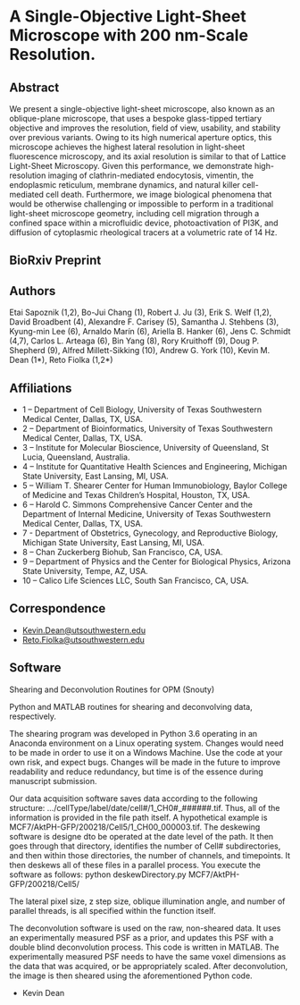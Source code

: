 # A Single-Objective Light-Sheet Microscope with 200 nm-Scale Resolution.

## Abstract
We present a single-objective light-sheet microscope, also known as an oblique-plane microscope, that uses a bespoke glass-tipped tertiary objective and improves the resolution, field of view, usability, and stability over previous variants. Owing to its high numerical aperture optics, this microscope achieves the highest lateral resolution in light-sheet fluorescence microscopy, and its axial resolution is similar to that of Lattice Light-Sheet Microscopy. Given this performance, we demonstrate high-resolution imaging of clathrin-mediated endocytosis, vimentin, the endoplasmic reticulum, membrane dynamics, and natural killer cell-mediated cell death. Furthermore, we image biological phenomena that would be otherwise challenging or impossible to perform in a traditional light-sheet microscope geometry, including cell migration through a confined space within a microfluidic device, photoactivation of PI3K, and diffusion of cytoplasmic rheological tracers at a volumetric rate of 14 Hz.

## BioRxiv Preprint

## Authors
Etai Sapoznik (1,2), Bo-Jui Chang (1), Robert J. Ju (3), Erik S. Welf (1,2), David Broadbent (4), Alexandre F. Carisey (5), Samantha J. Stehbens (3), Kyung-min Lee (6), Arnaldo Marín (6), Ariella B. Hanker (6), Jens C. Schmidt (4,7), Carlos L. Arteaga (6), Bin Yang (8), Rory Kruithoff (9), Doug P. Shepherd (9), Alfred Millett-Sikking (10), Andrew G. York (10), Kevin M. Dean (1*), Reto Fiolka (1,2*)

## Affiliations
* 1 – Department of Cell Biology, University of Texas Southwestern Medical Center, Dallas, TX, USA.
* 2 – Department of Bioinformatics, University of Texas Southwestern Medical Center, Dallas, TX, USA.
* 3 – Institute for Molecular Bioscience, University of Queensland, St Lucia, Queensland, Australia.
* 4 – Institute for Quantitative Health Sciences and Engineering, Michigan State University, East Lansing, MI, USA.
* 5 – William T. Shearer Center for Human Immunobiology, Baylor College of Medicine and Texas Children’s Hospital, Houston, TX, USA.
* 6 – Harold C. Simmons Comprehensive Cancer Center and the Department of Internal Medicine, University of Texas Southwestern Medical Center, Dallas, TX, USA.
* 7 - Department of Obstetrics, Gynecology, and Reproductive Biology, Michigan State University, East Lansing, MI, USA.
* 8 – Chan Zuckerberg Biohub, San Francisco, CA, USA.
* 9 – Department of Physics and the Center for Biological Physics, Arizona State University, Tempe, AZ, USA.
* 10 – Calico Life Sciences LLC, South San Francisco, CA, USA.

## Correspondence
* Kevin.Dean@utsouthwestern.edu
* Reto.Fiolka@utsouthwestern.edu


## Software
Shearing and Deconvolution Routines for OPM (Snouty)

Python and MATLAB routines for shearing and deconvolving data, respectively.  

The shearing program was developed in Python 3.6 operating in an Anaconda environment on a Linux operating system.  Changes would need to be made in order to use it on a Windows Machine.  Use the code at your own risk, and expect bugs.  Changes will be made in the future to improve readability and reduce redundancy, but time is of the essence during manuscript submission.

Our data acquisition software saves data according to the following structure:  .../cellType/label/date/cell#/1_CH0#_######.tif.  Thus, all of the information is provided in the file path itself.  A hypothetical example is MCF7/AktPH-GFP/200218/Cell5/1_CH00_000003.tif.
The deskewing software is designe dto be operated at the date level of the path.  It then goes through that directory, identifies the number of Cell# subdirectories, and then within those directories, the number of channels, and timepoints.  It then deskews all of these files in a parallel process.  You execute the software as follows: python deskewDirectory.py MCF7/AktPH-GFP/200218/Cell5/

The lateral pixel size, z step size, oblique illumination angle, and number of parallel threads, is all specified within the function itself.

The deconvolution software is used on the raw, non-sheared data.  It uses an experimentally measured PSF as a prior, and updates this PSF with a double blind deconvolution process.  This code is written in MATLAB.  The experimentally measured PSF needs to have the same voxel dimensions as the data that was acquired, or be appropriately scaled.  After deconvolution, the image is then sheared using the aforementioned Python code.

- Kevin Dean
